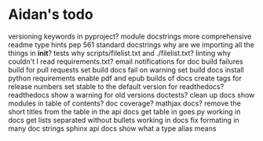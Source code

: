 # Aidan's todo

versioning
keywords in pyproject?
module docstrings
more comprehensive readme
type hints
pep 561
standard docstrings
why are we importing all the things in __init__?
tests
why scripts/filelist.txt and ./filelist.txt?
linting
why couldn't I read requirements.txt?
email notifications for doc build failures
build for pull requests
set build docs fail on warning
set build docs install python requirements
enable pdf and epub builds of docs
create tags for release numbers
set stable to the default version for readthedocs?
readthedocs show a warning for old versions
doctests?
clean up docs
show modules in table of contents?
doc coverage?
mathjax docs?
remove the short titles from the table in the api docs
get table in goes.py working in docs
get lists separated without bullets working in docs
fix formating in many doc strings
sphinx api docs show what a type alias means
